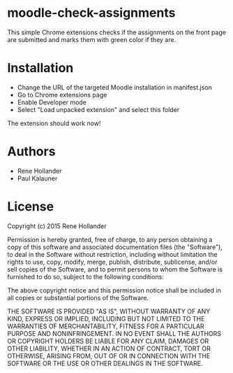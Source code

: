 moodle-check-assignments
========================

This simple Chrome extensions checks if the assignments on the front page are submitted and marks them with green color if they are.

# Installation
* Change the URL of the targeted Moodle installation in manifest.json
* Go to Chrome extensions page
* Enable Developer mode
* Select "Load unpacked extension" and select this folder

The extension should work now!

# Authors
* Rene Hollander
* Paul Kalauner

# License
Copyright (c) 2015 Rene Hollander

Permission is hereby granted, free of charge, to any person obtaining a copy
of this software and associated documentation files (the "Software"), to deal
in the Software without restriction, including without limitation the rights
to use, copy, modify, merge, publish, distribute, sublicense, and/or sell
copies of the Software, and to permit persons to whom the Software is
furnished to do so, subject to the following conditions:

The above copyright notice and this permission notice shall be included in
all copies or substantial portions of the Software.

THE SOFTWARE IS PROVIDED "AS IS", WITHOUT WARRANTY OF ANY KIND, EXPRESS OR
IMPLIED, INCLUDING BUT NOT LIMITED TO THE WARRANTIES OF MERCHANTABILITY,
FITNESS FOR A PARTICULAR PURPOSE AND NONINFRINGEMENT.  IN NO EVENT SHALL THE
AUTHORS OR COPYRIGHT HOLDERS BE LIABLE FOR ANY CLAIM, DAMAGES OR OTHER
LIABILITY, WHETHER IN AN ACTION OF CONTRACT, TORT OR OTHERWISE, ARISING FROM,
OUT OF OR IN CONNECTION WITH THE SOFTWARE OR THE USE OR OTHER DEALINGS IN
THE SOFTWARE.

